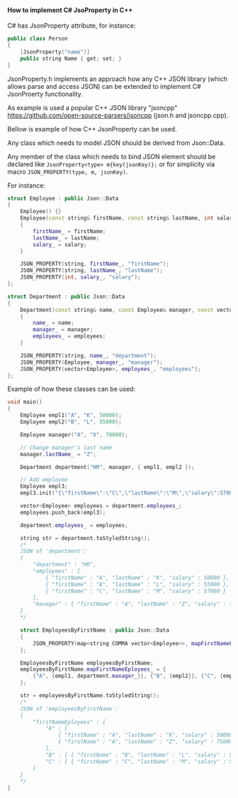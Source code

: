 #### How to implement C# JsoProperty in C++

C# has JsonProperty attribute, for instance:

```C++
public class Person
{
    [JsonProperty("name")]
    public string Name { get; set; }
}
```

JsonProperty.h implements an approach how any C++ JSON library (which allows parse and access JSON) can be extended to implement C# JsonProerty functionality. 

As example is used a popular C++ JSON library "jsoncpp" https://github.com/open-source-parsers/jsoncpp (json.h and jsoncpp.cpp).

Bellow is example of how C++ JsonProperty can be used.

Any class which needs to model JSON should be derived from Json::Data.

Any member of the class which needs to bind JSON element should be declared like ```JsonProperty<type> m{key(jsonKey)};``` or for simplicity via macro ```JSON_PROPERTY(type, m, jsonKey)```. 

For instance:
```C++
struct Employee : public Json::Data
{
    Employee() {}
    Employee(const string& firstName, const string& lastName, int salary)
    {
        firstName_ = firstName;
        lastName_ = lastName;
        salary_ = salary;
    }

    JSON_PROPERTY(string, firstName_, "firstName");
    JSON_PROPERTY(string, lastName_, "lastName");
    JSON_PROPERTY(int, salary_, "salary");
};

struct Department : public Json::Data
{
    Department(const string& name, const Employee& manager, const vector<Employee>& employees)
    {
        name_ = name;
        manager_ = manager;
        employees_ = employees;
    }

    JSON_PROPERTY(string, name_, "department");
    JSON_PROPERTY(Employee, manager_, "manager");
    JSON_PROPERTY(vector<Employee>, employees_, "employees");
};
```

Example of how these classes can be used:
```C++
void main()
{
    Employee empl1("A", "K", 50000);
    Employee empl2("B", "L", 55000);

    Employee manager("A", "X", 70000);

    // Change manager's last name
    manager.lastName_ = "Z";

    Department department("HR", manager, { empl1, empl2 });

    // Add employee
    Employee empl3;
    empl3.init("{\"firstName\":\"C\",\"lastName\":\"M\",\"salary\":57000}");

    vector<Employee> employees = department.employees_;
    employees.push_back(empl3);

    department.employees_ = employees;

    string str = department.toStyledString();
    /*
    JSON of 'department':
    {
        "department" : "HR",
        "employees" : [
            { "firstName" : "A", "lastName" : "K", "salary" : 50000 },
            { "firstName" : "B", "lastName" : "L", "salary" : 55000 },
            { "firstName" : "C", "lastName" : "M", "salary" : 57000 }
        ],
        "manager" : { "firstName" : "A", "lastName" : "Z", "salary" : 70000 }
    }    
    */

    struct EmployeesByFirstName : public Json::Data
    {
        JSON_PROPERTY(map<string COMMA vector<Employee>>, mapFirstNameEployees_, "firstNameEployees");
    };

    EmployeesByFirstName employeesByFirstName;
    employeesByFirstName.mapFirstNameEployees_ = {
        {"A", {empl1, department.manager_}}, {"B", {empl2}}, {"C", {empl3}}
    };

    str = employeesByFirstName.toStyledString();
    /*
    JSON of 'employeesByFirstName':
    { 
        "firstNameEployees" : {
            "A" : [
                { "firstName" : "A", "lastName" : "K", "salary" : 50000 },
                { "firstName" : "A", "lastName" : "Z", "salary" : 75000 }
            ],
            "B" : [ { "firstName" : "B", "lastName" : "L", "salary" : 55000 } ],
            "C" : [ { "firstName" : "C", "lastName" : "M", "salary" : 57000 } ]
        }
    }
    */
} 
```
